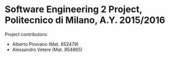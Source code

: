 # Software Engineering 2 Project, Politecnico di Milano, A.Y. 2015/2016
Project contributors:
 - Alberto Pirovano (Mat. 852479)
 - Alessandro Vetere (Mat. 854865)
